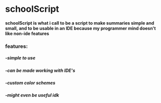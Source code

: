 # schoolScript
#### schoolScript is what i call to be a script to make summaries simple and small, and to be usable in an IDE because my programmer mind doesn't like non-ide features

### features:
##### -simple to use
##### -can be made working with IDE's
##### -custom color schemes
##### -might even be useful idk